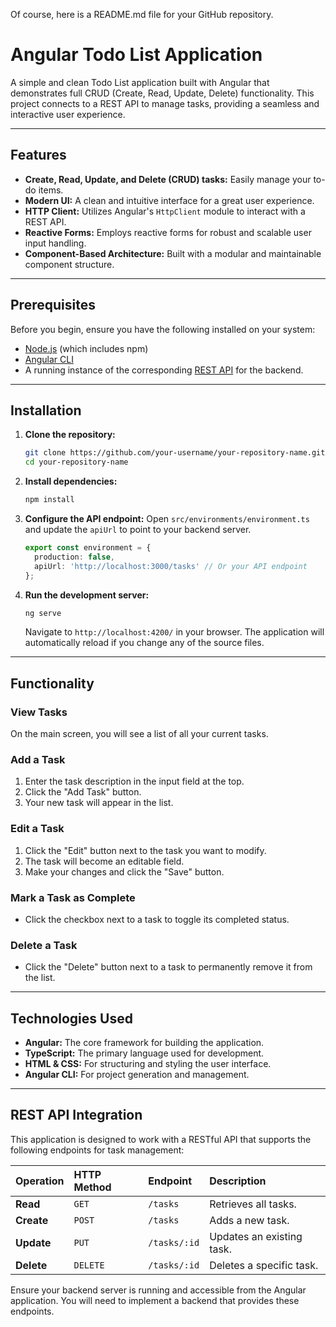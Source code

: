 Of course, here is a README.md file for your GitHub repository.

# Angular Todo List Application

A simple and clean Todo List application built with Angular that demonstrates full CRUD (Create, Read, Update, Delete) functionality. This project connects to a REST API to manage tasks, providing a seamless and interactive user experience.

-----

## Features

  - **Create, Read, Update, and Delete (CRUD) tasks:** Easily manage your to-do items.
  - **Modern UI:** A clean and intuitive interface for a great user experience.
  - **HTTP Client:** Utilizes Angular's `HttpClient` module to interact with a REST API.
  - **Reactive Forms:** Employs reactive forms for robust and scalable user input handling.
  - **Component-Based Architecture:** Built with a modular and maintainable component structure.

-----

## Prerequisites

Before you begin, ensure you have the following installed on your system:

  - [Node.js](https://nodejs.org/) (which includes npm)
  - [Angular CLI](https://angular.io/cli)
  - A running instance of the corresponding [REST API](https://www.google.com/search?q=%23rest-api) for the backend.

-----

## Installation

1.  **Clone the repository:**

    ```sh
    git clone https://github.com/your-username/your-repository-name.git
    cd your-repository-name
    ```

2.  **Install dependencies:**

    ```sh
    npm install
    ```

3.  **Configure the API endpoint:**
    Open `src/environments/environment.ts` and update the `apiUrl` to point to your backend server.

    ```typescript
    export const environment = {
      production: false,
      apiUrl: 'http://localhost:3000/tasks' // Or your API endpoint
    };
    ```

4.  **Run the development server:**

    ```sh
    ng serve
    ```

    Navigate to `http://localhost:4200/` in your browser. The application will automatically reload if you change any of the source files.

-----

## Functionality

### View Tasks

On the main screen, you will see a list of all your current tasks.

### Add a Task

1.  Enter the task description in the input field at the top.
2.  Click the "Add Task" button.
3.  Your new task will appear in the list.

### Edit a Task

1.  Click the "Edit" button next to the task you want to modify.
2.  The task will become an editable field.
3.  Make your changes and click the "Save" button.

### Mark a Task as Complete

  - Click the checkbox next to a task to toggle its completed status.

### Delete a Task

  - Click the "Delete" button next to a task to permanently remove it from the list.

-----

## Technologies Used

  - **Angular:** The core framework for building the application.
  - **TypeScript:** The primary language used for development.
  - **HTML & CSS:** For structuring and styling the user interface.
  - **Angular CLI:** For project generation and management.

-----

## REST API Integration

This application is designed to work with a RESTful API that supports the following endpoints for task management:

| Operation | HTTP Method | Endpoint | Description |
| :--- | :--- | :--- | :--- |
| **Read** | `GET` | `/tasks` | Retrieves all tasks. |
| **Create** | `POST` | `/tasks` | Adds a new task. |
| **Update** | `PUT` | `/tasks/:id` | Updates an existing task. |
| **Delete** | `DELETE` | `/tasks/:id` | Deletes a specific task. |

Ensure your backend server is running and accessible from the Angular application. You will need to implement a backend that provides these endpoints.